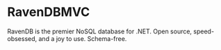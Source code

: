 # RavenDBMVC

RavenDB is the premier NoSQL database for .NET. Open source,
speed-obsessed, and a joy to use. Schema-free.

